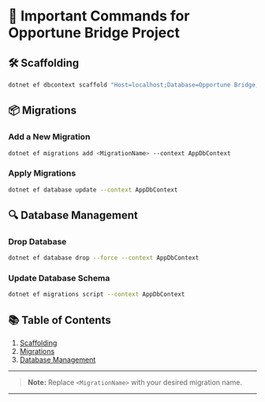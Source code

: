 # 🚀 Important Commands for Opportune Bridge Project

## 🛠️ Scaffolding
```bash
dotnet ef dbcontext scaffold "Host=localhost;Database=Opportune Bridge;Username=postgres;Password=Tatva@123" Npgsql.EntityFrameworkCore.PostgreSQL -c AppDbContext --context-dir . --output-dir ../Core/Entities --force --data-annotations
```

## 📦 Migrations
### Add a New Migration
```bash
dotnet ef migrations add <MigrationName> --context AppDbContext
```

### Apply Migrations
```bash
dotnet ef database update --context AppDbContext
```

## 🔍 Database Management
### Drop Database
```bash
dotnet ef database drop --force --context AppDbContext
```

### Update Database Schema
```bash
dotnet ef migrations script --context AppDbContext
```

## 📚 Table of Contents
1. [Scaffolding](#-scaffolding)
2. [Migrations](#-migrations)
3. [Database Management](#-database-management)

---

> **Note:** Replace `<MigrationName>` with your desired migration name.

---